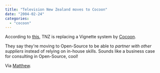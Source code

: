 ```yaml
---
title: "Television New Zealand moves to Cocoon"
date: "2004-02-24"
categories: 
  - "cocoon"
---
```


According to [this](http://www.nzherald.co.nz/business/businessstorydisplay.cfm?storyID=3550878), TNZ is replacing a Vignette system by [Cocoon](http://cocoon.apache.org).

They say they're moving to Open-Source to be able to _partner with other suppliers_ instead of relying on in-house skills. Sounds like a business case for consulting in Open-Source, cool!

Via [Matthew](http://www.silent-penguin.com/archives/001656.html).
